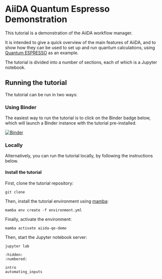 # AiiDA Quantum Espresso Demonstration

This tutorial is a demonstration of the AiiDA workflow manager.

It is intended to give a quick overview of the main features of AiiDA, and to show how they can be used to set up and run quantum calculations, using [Quantum ESPRESSO](https://www.quantum-espresso.org/) as an example.

The tutorial is divided into a number of sections, each of which is a Jupyter notebook.

## Running the tutorial

The tutorial can be run in two ways:

### Using Binder

The easiest way to run the tutorial is to click on the Binder badge below, which will launch a Binder instance with the tutorial pre-installed.

[![Binder](https://mybinder.org/badge_logo.svg)](https://mybinder.org/v2/gh/chrisjsewell/aiida-qe-demo/main?labpath=tutorial%2Fintro.ipynb)

### Locally

Alternatively, you can run the tutorial locally, by following the instructions below.

#### Install the tutorial

First, clone the tutorial repository:

    git clone

Then, install the tutorial environment using [mamba](https://mamba.readthedocs.io):

    mamba env create -f environment.yml

Finally, activate the environment:

    mamba activate aiida-qe-demo

Then, start the Jupyter notebook server:

    jupyter lab

```{toctree}
:hidden:
:numbered:

intro
automating_inputs
```
